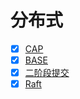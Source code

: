 # 分布式

- [x] [CAP](./1.cap.md)
- [x] [BASE](./2.base.md)
- [x] [二阶段提交](./3.2pc.md)
- [x] [Raft](./4.raft.md)
